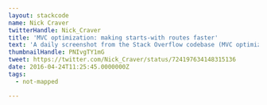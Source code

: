 ```yaml
---
layout: stackcode
name: Nick Craver
twitterHandle: Nick_Craver
title: 'MVC optimization: making starts-with routes faster'
text: 'A daily screenshot from the Stack Overflow codebase (MVC optimization: making starts-with routes faster). '
thumbnailHandle: PNIvgTY1mG
tweet: https://twitter.com/Nick_Craver/status/724197634148315136
date: 2016-04-24T11:25:45.0000000Z
tags:
  - not-mapped

---
```

